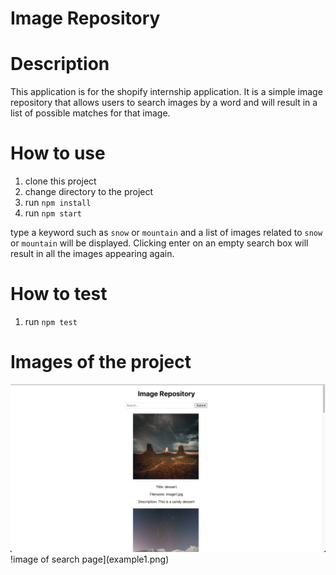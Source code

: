 # Image Repository

# Description
This application is for the shopify internship application. It is a simple image repository that allows users to search images by a word and will result in a list of possible matches for that image.

# How to use
1. clone this project
2. change directory to the project
3. run `npm install`
4. run `npm start`

type a keyword such as `snow` or `mountain` and a list of images related 
to `snow` or `mountain` will be displayed. Clicking enter on an empty
search box will result in all the images appearing again.

# How to test
1. run `npm test`

# Images of the project
![image of front page](example.png)
!image of search page](example1.png)

